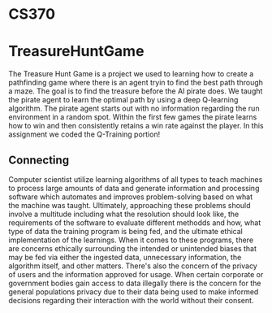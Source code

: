 # CS370
# TreasureHuntGame

The Treasure Hunt Game is a project we used to learning how to create a pathfinding game where there is an agent tryin to find the best path through a maze. The goal is to find the treasure before the AI pirate does. We taught the pirate agent to learn the optimal path by using a deep Q-learning algorithm. The pirate agent starts out with no information regarding the run environment in a random spot. Within the first few games the pirate learns how to win and then consistently retains a win rate against the player. In this assignment we coded the Q-Training portion! 


## Connecting

Computer scientist utilize learning algorithms of all types to teach machines to process large amounts of data and generate information and processing software which automates and improves problem-solving based on what the machine was taught. Ultimately, approaching these problems should involve a multitude including what the resolution should look like, the requirements of the software to evaluate different methodds and how, what type of data the training program is being fed, and the ultimate ethical implementation of the learnings. When it comes to these programs, there are concerns ethically surrounding the intended or unintended biases that may be fed via either the ingested data, unnecessary information, the algorithm itself, and other matters. There's also the concern of the privacy of users and the information approved for usage. When certain corporate or government bodies gain access to data illegally there is the concern for the general populations privacy due to their data being used to make informed decisions regarding their interaction with the world without their consent. 

